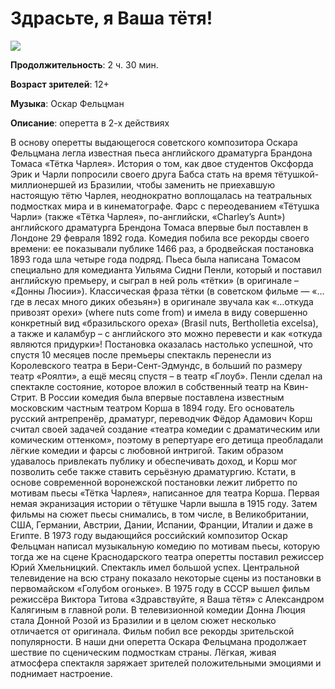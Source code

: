 # Здрасьте, я Ваша тётя!
![](https://www.theatre-vrn.ru/wp-content/uploads/2024/05/zdraste_ya_vasha_tetya_r3.webp)

**Продолжительность**: 2 ч. 30 мин.

**Возраст зрителей**: 12+

**Музыка**: Оскар Фельцман

**Описание**: оперетта в 2-х действиях

В основу оперетты выдающегося советского композитора Оскара Фельцмана легла известная пьеса английского драматурга Брандона Томаса «Тётка Чарлея». История о том, как двое студентов Оксфорда Эрик и Чарли попросили своего друга Бабса стать на время тётушкой-миллионершей из Бразилии, чтобы заменить не приехавшую настоящую тётю Чарлея, неоднократно воплощалась на театральных подмостках мира и в кинематографе. Фарс с переодеванием «Тётушка Чарли» (также «Тётка Чарлея», по-английски, «Charley’s Aunt») английского драматурга Брендона Томаса впервые был поставлен в Лондоне 29 февраля 1892 года. Комедия побила все рекорды своего времени: ее показывали публике 1466 раз, а бродвейская постановка 1893 года шла четыре года подряд. Пьеса была написана Томасом специально для комедианта Уильяма Сидни Пенли, который и поставил английскую премьеру, и сыграл в ней роль «тётки» (в оригинале – «Донны Люсии»). Классическая фраза тётки (в советском фильме — «…где в лесах много диких обезьян») в оригинале звучала как «…откуда привозят орехи» (where nuts come from) и имела в виду совершенно конкретный вид «бразильского ореха» (Brasil nuts, Bertholletia excelsa), а также и каламбур – с английского это можно перевести и как «откуда являются придурки»!
Постановка оказалась настолько успешной, что спустя 10 месяцев после премьеры спектакль перенесли из Королевского театра в Бери-Сент-Эдмундс, в больший по размеру театр «Роялти», а ещё месяц спустя – в театр «Глоуб». Пенли сделал на спектакле состояние, которое вложил в собственный театр на Квин-Стрит.
В России комедия была впервые поставлена известным московским частным театром Корша в 1894 году. Его основатель русский антрепренёр, драматург, переводчик Фёдор Адамович Корш считал своей задачей создание «театра комедии с драматическим или комическим оттенком», поэтому в репертуаре его детища преобладали лёгкие комедии и фарсы с любовной интригой. Таким образом удавалось привлекать публику и обеспечивать доход, и Корш мог позволить себе также ставить серьёзную драматургию. Кстати, в основе современной воронежской постановки лежит либретто по мотивам пьесы «Тётка Чарлея», написанное для театра Корша.
Первая немая экранизация истории о тётушке Чарли вышла в 1915 году. Затем фильмы на сюжет пьесы снимались, в том числе, в Великобритании, США, Германии, Австрии, Дании, Испании, Франции, Италии и даже в Египте.
В 1973 году выдающийся российский композитор Оскар Фельцман написал музыкальную комедию по мотивам пьесы, которую тогда же на сцене Краснодарского театра оперетты поставил режиссер Юрий Хмельницкий. Спектакль имел большой успех. Центральной телевидение на всю страну показало некоторые сцены из постановки в первомайском «Голубом огоньке».
В 1975 году в СССР вышел фильм режиссёра Виктора Титова «Здравствуйте, я Ваша тётя» с Александром Калягиным в главной роли. В телевизионной комедии Донна Люция стала Донной Розой из Бразилии и в целом сюжет несколько отличается от оригинала. Фильм побил все рекорды зрительской популярности.
В наши дни оперетта Оскара Фельцмана продолжает шествие по сценическим подмосткам страны. Лёгкая, живая атмосфера спектакля заряжает зрителей положительными эмоциями и поднимает настроение.
